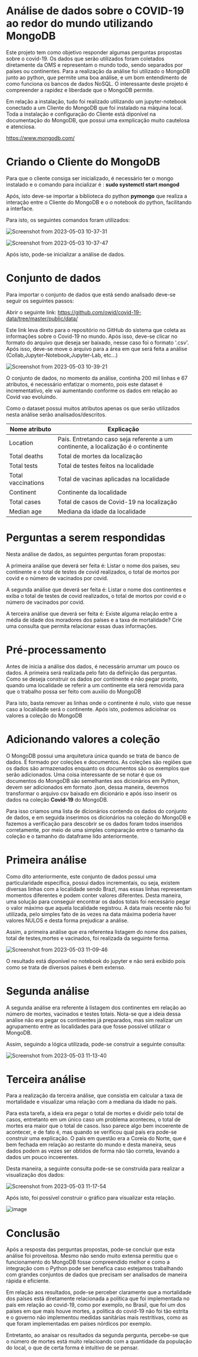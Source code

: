 # Análise de dados sobre o COVID-19 ao redor do mundo utilizando MongoDB

Este projeto tem como objetivo responder algumas perguntas propostas sobre o covid-19. Os dados que serão utilizados foram coletados diretamente da OMS e representam o mundo todo, sendo separados por países ou continentes.
Para a realização da análise foi utilizado o MongoDB junto ao python, que permite uma boa análise, e um bom entendimento de como funciona os bancos de dados NoSQL. O interessante deste projeto é compreender a rapidez e liberdade que o 
MongoDB permite.

Em relação a instalação, tudo foi realizado utilizando um jupyter-notebook conectado a um Cliente do MongoDB que foi instalado na máquina local. Toda a instalação e configuração do Cliente está diponível na documentação do MongoDB,
que possui uma exmplicação muito cautelosa e atenciosa. 

https://www.mongodb.com/

# Criando o Cliente do MongoDB

Para que o cliente consiga ser inicializado, é necessário ter o mongo instalado e o comando para incializar é : **sudo systemctl start mongod**

Após, isto deve-se importar a biblioteca do python **pymongo** que realiza a interação entre o Cliente do MongoDB e o o notebook do python, facilitando a interface.

Para isto, os seguintes comandos foram utilizados:

![Screenshot from 2023-05-03 10-37-31](https://user-images.githubusercontent.com/91696970/235982372-84198aa1-fb24-42bc-85af-91d64d26b21d.png)

![Screenshot from 2023-05-03 10-37-47](https://user-images.githubusercontent.com/91696970/235982374-358eff78-bb56-4f1b-9830-84bc5a275136.png)

Após isto, pode-se inicializar a análise de dados.

# Conjunto de dados

Para importar o conjunto de dados que está sendo analisado deve-se seguir os seguintes passos:

Abrir o seguinte link: https://github.com/owid/covid-19-data/tree/master/public/data/

Este link leva direto para o repositório no GitHub do sistema que coleta as informações sobre o Covid-19 no mundo.
Após isso, deve-se clicar no formato do arquivo que deseja ser baixado, nesse caso foi o formato '.csv'.
Após isso, deve-se move o arquivo para a área em que será feita a análise (Collab,Jupyter-Notebook,Jupyter-Lab, etc...)

![Screenshot from 2023-05-03 10-39-21](https://user-images.githubusercontent.com/91696970/235982693-821c77eb-cfd3-4390-8e9f-4a006d762031.png)

O conjunto de dados, no momento da análise, continha 200 mil linhas e 67 atributos, é necessário enfatizar o momento, pois este dataset é incrementativo, ele vai aumentando conforme os dados
em relação ao Covid vao evoluindo.

Como o dataset possui muitos atributos apenas os que serão utilizados nesta análise serão analisados/descritos.

| Nome atributo | Explicação |
| --- | --- |
| Location | País. Entretando caso seja referente a um continente, a localização é o continente |
| Total deaths | Total de mortes da localização |
| Total tests | Total de testes feitos na localidade |
| Total vaccinations | Total de vacinas aplicadas na localidade |
| Continent | Continente da localidade |
| Total cases | Total de casos de Covid-19 na localização |
| Median age | Mediana da idade da localidade |

# Perguntas a serem respondidas

Nesta análise de dados, as seguintes perguntas foram propostas:

A primeira análise que deverá ser feita é: Listar o nome dos países, seu continente e o total de testes de covid realizados, o total de mortos por covid e o número de vacinados por covid.

A segunda análise que deverá ser feita é: Listar o nome dos continentes e exiba o total de testes de covid realizados, o total de mortos por covid e o número de vacinados por covid. 

A terceira análise que deverá ser feita é: Existe alguma relação entre a média de idade dos moradores dos países e a taxa de mortalidade? Crie uma consulta que permita relacionar essas duas informações.

# Pré-processamento

Antes de inicia a análise dos dados, é necessário arrumar um pouco os dados. A primeira será realizada pelo fato da definição das perguntas. Como se deseja construir os dados por continente e não pegar pronto, quando uma localidade se referir
a um continente ela será removida para que o trabalho possa ser feito com auxilio do MongoDB

Para isto, basta remover as linhas onde o continente é nulo, visto que nesse caso a localidade será o continente. Após isto, podemos adiciolnar os valores a coleção do MongoDB


# Adicionando valores a coleção

O MongoDB possui uma arquitetura única quando se trata de banco de dados. É formado por coleções e documentos. As coleções são regiões que os dados são armazenados enquanto os documentos são os exemplos que serão adicionados. Uma coisa
interessante de se notar é que os documentos do MongoDB são semelhantes aos dicionários em Python, devem ser adicionados em formato .json, dessa maneira, devemos transformar o arquivo csv baixado em dicionário e após isso inserir os dados 
na coleção **Covid-19** do MongoDB.

Para isso criamos uma lista de dicionários contendo os dados do conjunto de dados, e em seguida inserimos os dicionários na coleção do MongoDB e fazemos a verificação para descobrir se os dados foram todos inseridos corretamente,
por meio de uma simples comparação entre o tamanho da coleção e o tamanho do dataframe lido anteriormente.

# Primeira análise

Como dito anteriormente, este conjunto de dados possui uma particularidade específica, possui dados incrementais, ou seja, existem diversas linhas com a localidade sendo Brazl, mas essas linhas representam momentos diferentes e podem
conter valores diferentes. Desta maneira, uma solução para conseguir encontrar os dados totais foi necessário pegar o valor máximo que aquela localidade registrou. A data mais recente não foi utilizada, pelo simples fato de às vezes na data
máxima poderia haver valores NULOS e desta forma prejudicar a análise.

Assim, a primeira análise que era referentea listagem do nome dos países, total de testes,mortes e vacinados, foi realizada da seguinte forma.

![Screenshot from 2023-05-03 11-09-46](https://user-images.githubusercontent.com/91696970/235989937-0e2dbd68-3ed1-46cb-b06e-4d22d3be6043.png)

O resultado está diponível no notebook do jupyter e não será exibido pois como se trata de diversos países é bem extenso.

# Segunda análise

A segunda análise era referente à listagem dos continentes em relação ao número de mortes, vacinados e testes totais. Nota-se que a ideia dessa análise não era pegar os continentes já preparados, mas sim realizar um agrupamento entre as 
localidades para que fosse possível utilizar o MongoDB.

Assim, seguindo a lógica utilizada, pode-se construir a seguinte consulta:


![Screenshot from 2023-05-03 11-13-40](https://user-images.githubusercontent.com/91696970/235990981-389cbe25-a41d-457f-acfb-3212e3681302.png)


# Terceira análise

Para a realização da terceira análise, que consistia em calcular a taxa de mortalidade e visualizar uma relação com a mediana da idade no país. 

Para esta tarefa, a ideia era pegar o total de mortes e dividir pelo total de casos, entretanto em um único caso um problema aconteceu, o total de mortes era maior que o total de casos. Isso parece algo bem incoerente de acontecer, e de 
fato é, mas quando se verificou qual país era pode-se construir uma explicação. O país em questão era a Coreia do Norte, que é bem fechada em relação ao restante do mundo e desta maneira, seus dados podem as vezes ser obtidos de forma não
tão correta, levando a dados um pouco incoerentes.

Desta maneira, a seguinte consulta pode-se se construída para realizar a visualização dos dados:

![Screenshot from 2023-05-03 11-17-54](https://user-images.githubusercontent.com/91696970/235991854-3bd1d564-de90-496b-89ae-583b61196065.png)


Após isto, foi possível construir o gráfico para visualizar esta relação.


![image](https://user-images.githubusercontent.com/91696970/235991939-4c5c2ec2-322b-4fb4-9cb5-adeb9fddc1df.png)



# Conclusão

Após a resposta das perguntas propostas, pode-se concluir que esta análise foi proveitosa. Mesmo não sendo muito extensa permitiu que o funcionamento do MongoDB fosse compreendido melhor e como a integração com o Python pode ser benefica
caso estejamos trabalhando com grandes conjuntos de dados que precisam ser analisados de maneira rápida e eficiente.

Em relação aos resultados, pode-se perceber claramente que a mortalidade dos países está diretamente relacionada a política que foi implementada no país em relação ao covid-19, como por exemplo, no Brasil, que foi um dos países em que mais
houve mortes, a política do covid-19 não foi tão estrita e o governo não implementou medidas sanitárias mais restritivas, como as que foram implementadas em países nórdicos por exemplo.

Entretanto, ao anaisar os resultados da segunda pergunta, percebe-se que o número de mortes está muito relacioando com a quantidade da população do local, o que de certa forma é intuitivo de se pensar.













